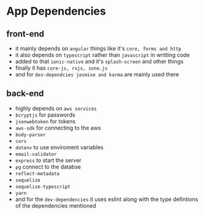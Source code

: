 # App Dependencies

## front-end

- it mainly depends on `angular` things like it's `core, forms and http`
- it also depends on `typescript` rather than `javascript` in writting code
- added to that `ionic-native` and it's `splash-screen` and other things
- finally it has `core-js, rxjs, zone.js`
- and for `dev-dependcies jasmine and karma` are mainly used there

## back-end

- highly depends on `aws services`
- `bcryptjs` for passwords
- `jsonwebtoken` for tokens
- `aws-sdk` for connecting to the aws
- `body-parser`
- `cors`
- `dotenv` to use enviroment variables
- `email-validator`
- `express` to start the server
- `pg` connect to the databse
- `reflect-metadata`
- `sequelize`
- `sequelize-typescript`
- `yarn`
- and for the `dev-dependencies` it uses eslint along with the type defintions of the dependencies mentioned

